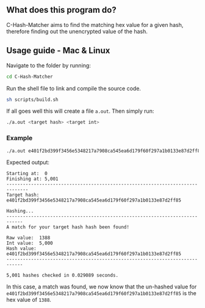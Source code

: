 ## What does this program do?

C-Hash-Matcher aims to find the matching hex value for a given hash, therefore finding out the
unencrypted value of the hash.

## Usage guide - Mac & Linux

Navigate to the folder by running:
```bash
cd C-Hash-Matcher
```

Run the shell file to link and compile the source code.
```bash
sh scripts/build.sh
``` 

If all goes well this will create a file ```a.out```. Then simply run:

```bash
./a.out <target hash> <target int>
```

### Example

```bash
./a.out e401f2bd399f3456e5348217a7908ca545ea6d179f60f297a1b0133e87d2ff85 5001
```

Expected output:
```
Starting at:  0
Finishing at: 5,001
------------------------------------------------------------------------------
Target hash:  e401f2bd399f3456e5348217a7908ca545ea6d179f60f297a1b0133e87d2ff85

Hashing...
----------------------------------------------------------------------------
A match for your target hash hash been found!

Raw value:  1388
Int value:  5,000
Hash value: e401f2bd399f3456e5348217a7908ca545ea6d179f60f297a1b0133e87d2ff85
----------------------------------------------------------------------------

5,001 hashes checked in 0.029089 seconds.
```

In this case, a match was found, we now know that the un-hashed value for `e401f2bd399f3456e5348217a7908ca545ea6d179f60f297a1b0133e87d2ff85` is the hex value of `1388`. 
